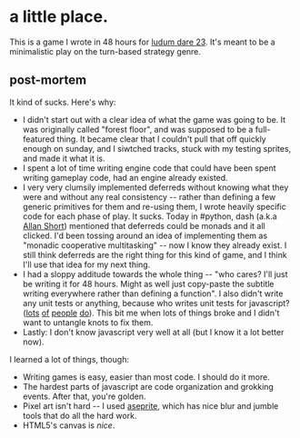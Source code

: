 # a little place.

This is a game I wrote in 48 hours for [ludum dare 23](http://www.ludumdare.com/). It's meant to be a minimalistic play on the turn-based strategy genre. 


## post-mortem

It kind of sucks. Here's why:

* I didn't start out with a clear idea of what the game was going to be. It was originally called "forest floor", and was supposed to be a full-featured thing. It became clear that I couldn't pull that off quickly enough on sunday, and I siwtched tracks, stuck with my testing sprites, and made it what it is.
* I spent a lot of time writing engine code that could have been spent writing gameplay code, had an engine already existed.
* I very very clumsily implemented deferreds without knowing what they were and without any real consistency -- rather than defining a few generic primitives for them and re-using them, I wrote heavily specific code for each phase of play. It sucks. Today in #python, dash (a.k.a [Allan Short](http://washort.twistedmatrix.com)) mentioned that deferreds could be monads and it all clicked. I'd been tossing around an idea of implementing them as "monadic cooperative multitasking" -- now I know they already exist. I still think deferreds are the right thing for this kind of game, and I think I'll use that idea for my next thing.
* I had a sloppy additude towards the whole thing -- "who cares? I'll just be writing it for 48 hours. Might as well just copy-paste the subtitle writing everywhere rather than defining a function". I also didn't write any unit tests or anything, because who writes unit tests for javascript? ([lots](http://docs.jquery.com/Qunit) [of](http://www.jsunit.net/) [people](https://github.com/nkallen/screw-unit) [do](http://pivotal.github.com/jasmine/)). This bit me when lots of things broke and I didn't want to untangle knots to fix them.
* Lastly: I don't know javascript very well at all (but I know it a lot better now).

I learned a lot of things, though:

* Writing games is easy, easier than most code. I should do it more.
* The hardest parts of javascript are code organization and grokking events. After that, you're golden.
* Pixel art isn't hard -- I used [aseprite](http://www.aseprite.org), which has nice blur and jumble tools that do all the hard work.
* HTML5's canvas is *nice*.
